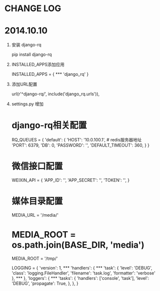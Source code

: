 # CHANGE LOG

2014.10.10
=========================
1. 安装 django-rq

    pip install django-rq

2. INSTALLED_APPS添加应用

    INSTALLED_APPS = {
        ***
        'django_rq'
    }

3. 添加URL配置

    url(r'^django-rq/', include('django_rq.urls')),


4. settings.py 增加

    # django-rq相关配置
    RQ_QUEUES = {
        'default': {
            'HOST': '10.0.100.1', # redis服务器地址
            'PORT': 6379,
            'DB': 0,
            'PASSWORD': '',
            'DEFAULT_TIMEOUT': 360,
        }
    }

    # 微信接口配置
    WEIXIN_API = {
        'APP_ID': '',
        'APP_SECRET': '',
        'TOKEN': '',
    }

    # 媒体目录配置
    MEDIA_URL = '/media/'
    # MEDIA_ROOT = os.path.join(BASE_DIR, 'media')
    MEDIA_ROOT = '/tmp/'

    LOGGING = {
        'version': 1,
        ***
        'handlers': {
            ***
            'task': {
                'level': 'DEBUG',
                'class': 'logging.FileHandler',
                'filename': 'task.log',
                'formatter': 'verbose'
            },
            ***
        },
        'loggers': {
            ***
            'tasks': {
                'handlers': ['console', 'task'],
                'level': 'DEBUG',
                'propagate': True,
            },
        },
    }
